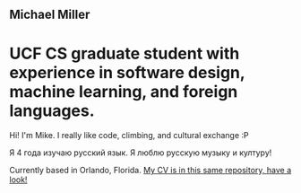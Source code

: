 ## Michael Miller
# UCF CS graduate student with experience in software design, machine learning, and foreign languages.

Hi! I'm Mike. I really like code, climbing, and cultural exchange :P 

Я 4 года изучаю русский язык. Я люблю русскую музыку и културу!

Currently based in Orlando, Florida. [My CV is in this same repository, have a look!](https://github.com/Dagomara/Dagomara/blob/main/CV.pdf)

<!--
**Dagomara/Dagomara** is a ✨ _special_ ✨ repository because its `README.md` (this file) appears on your GitHub profile.

Here are some ideas to get you started:

- 🔭 I’m currently working on ...
- 🌱 I’m currently learning ...
- 👯 I’m looking to collaborate on ...
- 🤔 I’m looking for help with ...
- 💬 Ask me about ...
- 📫 How to reach me: ...
- 😄 Pronouns: ...
- ⚡ Fun fact: ...
-->
